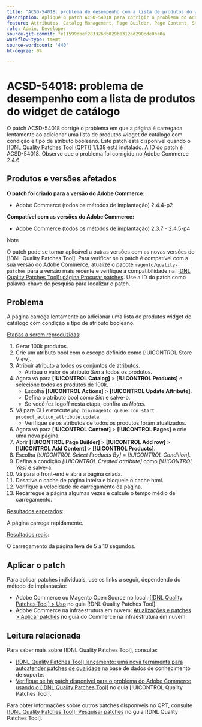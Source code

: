 ```yaml
---
title: "ACSD-54018: problema de desempenho com a lista de produtos do widget de catálogo"
description: Aplique o patch ACSD-54018 para corrigir o problema do Adobe Commerce em que a página é carregada lentamente ao adicionar uma lista de produtos widget de catálogo com condição e tipo de atributo booleano.
feature: Attributes, Catalog Management, Page Builder, Page Content, Storefront
role: Admin, Developer
source-git-commit: fe11599dbef283326db029b0312ad290cde0ba0a
workflow-type: tm+mt
source-wordcount: '440'
ht-degree: 0%

---
```


# ACSD-54018: problema de desempenho com a lista de produtos do widget de catálogo

O patch ACSD-54018 corrige o problema em que a página é carregada lentamente ao adicionar uma lista de produtos widget de catálogo com condição e tipo de atributo booleano. Este patch está disponível quando o [[!DNL Quality Patches Tool (QPT)]](https://experienceleague.adobe.com/pt-br/docs/commerce-knowledge-base/kb/announcements/commerce-announcements/magento-quality-patches-released-new-tool-to-self-serve-quality-patches) 1.1.38 está instalado. A ID do patch é ACSD-54018. Observe que o problema foi corrigido no Adobe Commerce 2.4.6.

## Produtos e versões afetados

**O patch foi criado para a versão do Adobe Commerce:**

* Adobe Commerce (todos os métodos de implantação) 2.4.4-p2

**Compatível com as versões do Adobe Commerce:**

* Adobe Commerce (todos os métodos de implantação) 2.3.7 - 2.4.5-p4

>[!NOTE]
>
>O patch pode se tornar aplicável a outras versões com as novas versões do [!DNL Quality Patches Tool]. Para verificar se o patch é compatível com a sua versão do Adobe Commerce, atualize o pacote `magento/quality-patches` para a versão mais recente e verifique a compatibilidade na [[!DNL Quality Patches Tool]: página Procurar patches](https://experienceleague.adobe.com/tools/commerce-quality-patches/index.html?lang=pt-BR). Use a ID do patch como palavra-chave de pesquisa para localizar o patch.

## Problema

A página carrega lentamente ao adicionar uma lista de produtos widget de catálogo com condição e tipo de atributo booleano.

<u>Etapas a serem reproduzidas</u>:

1. Gerar 100k produtos.
1. Crie um atributo bool com o escopo definido como [!UICONTROL Store View].
1. Atribuir atributo a todos os conjuntos de atributos.
   * Atribua o valor de atributo *Sim* a todos os produtos.
1. Agora vá para **[!UICONTROL Catalog]** > **[!UICONTROL Products]** e selecione todos os produtos de 100k.
   * Escolha **[!UICONTROL Actions]** > **[!UICONTROL Update Attribute]**.
   * Defina o atributo bool como *Sim* e salve-o.
   * Se você fez logoff nesta etapa, confira as *Notas*.
1. Vá para CLI e execute `php bin/magento queue:con:start product_action_attribute.update`.
   * Verifique se os atributos de todos os produtos foram atualizados.
1. Agora vá para **[!UICONTROL Content]** > **[!UICONTROL Pages]** e crie uma nova página.
1. Abrir **[!UICONTROL Page Builder]** > **[!UICONTROL Add row]** > **[!UICONTROL Add Content]** > **[!UICONTROL Products]**.
1. Escolha *[!UICONTROL Select Products By]* = *[!UICONTROL Condition]*.
1. Defina a condição *[!UICONTROL Created attribute]* como *[!UICONTROL Yes]* e salve-a.
1. Vá para o front-end e abra a página criada.
1. Desative o cache de página inteira e bloqueie o cache html.
1. Verifique a velocidade de carregamento da página.
1. Recarregue a página algumas vezes e calcule o tempo médio de carregamento.

<u>Resultados esperados</u>:

A página carrega rapidamente.

<u>Resultados reais</u>:

O carregamento da página leva de 5 a 10 segundos.

## Aplicar o patch

Para aplicar patches individuais, use os links a seguir, dependendo do método de implantação:

* Adobe Commerce ou Magento Open Source no local: [[!DNL Quality Patches Tool] > Uso](/help/tools/quality-patches-tool/usage.md) no guia [!DNL Quality Patches Tool].
* Adobe Commerce na infraestrutura em nuvem: [Atualizações e patches > Aplicar patches](https://experienceleague.adobe.com/docs/commerce-cloud-service/user-guide/develop/upgrade/apply-patches.html?lang=pt-BR) no guia do Commerce na infraestrutura em nuvem.

## Leitura relacionada

Para saber mais sobre [!DNL Quality Patches Tool], consulte:

* [[!DNL Quality Patches Tool] lançamento: uma nova ferramenta para autoatender patches de qualidade](https://experienceleague.adobe.com/pt-br/docs/commerce-knowledge-base/kb/announcements/commerce-announcements/magento-quality-patches-released-new-tool-to-self-serve-quality-patches) na base de dados de conhecimento de suporte.
* [Verifique se há patch disponível para o problema do Adobe Commerce usando o  [!DNL Quality Patches Tool]](/help/tools/quality-patches-tool/patches-available-in-qpt/check-patch-for-magento-issue-with-magento-quality-patches.md) no guia [!UICONTROL Quality Patches Tool].


Para obter informações sobre outros patches disponíveis no QPT, consulte [[!DNL Quality Patches Tool]: Pesquisar patches](https://experienceleague.adobe.com/tools/commerce-quality-patches/index.html?lang=pt-BR) no guia [!DNL Quality Patches Tool].
